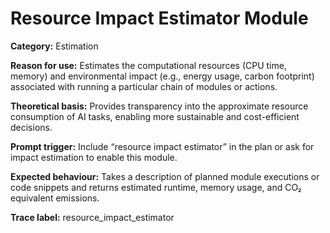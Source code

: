 # Resource Impact Estimator Module

**Category:** Estimation

**Reason for use:** Estimates the computational resources (CPU time, memory) and environmental impact (e.g., energy usage, carbon footprint) associated with running a particular chain of modules or actions.

**Theoretical basis:** Provides transparency into the approximate resource consumption of AI tasks, enabling more sustainable and cost-efficient decisions.

**Prompt trigger:** Include “resource impact estimator” in the plan or ask for impact estimation to enable this module.

**Expected behaviour:** Takes a description of planned module executions or code snippets and returns estimated runtime, memory usage, and CO₂ equivalent emissions.

**Trace label:** resource_impact_estimator
